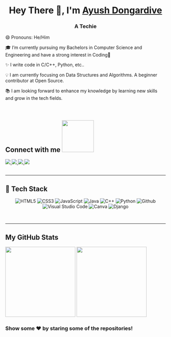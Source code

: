
<h1 align="center">Hey There 👋, I'm <a href="https://www.linkedin.com/in/ayush-dongardive-050766229/"> Ayush Dongardive </a></h1>
<!-- #  Hey There <img src="https://github.com/TheDudeThatCode/TheDudeThatCode/blob/master/Assets/Hi.gif" width="29px"> I'm [ Ayush Dongardive ](www.linkedin.com/in/ayush-dongardive-050766229) !!  -->

<h3 align="center">A Techie </h3>

<!--
[![Github](https://img.shields.io/github/followers/casanova1510?label=Follow&style=social)](https://github.com/casanova1510)

<p align="left"> <img src="https://komarev.com/ghpvc/?username=casanova1510&label=Profile%20views&color=0e75b6&style=flat" alt="casanova1510" /> </p>

<p align="left"> <a href="https://github.com/ryo-ma/github-profile-trophy"><img src="https://github-profile-trophy.vercel.app/?username=casanova1510" alt="casanova1510" /></a> </p>
 -->
 
 😄 Pronouns: He/Him <br/>

🎓 I’m currently pursuing my Bachelors in Computer Science and Engineering and have a strong interest in Coding💙 <br />

✨  I write code in C/C++, Python, etc.. <br/>

<!-- 💬 I would love to talk about internship opportunities starting December 2022. </br> -->

💡 I am currently focusing on Data Structures and Algorithms. A beginner contributor at Open Source. <br/>

<!-- 💞️ I’m looking to collaborate on any open source platform. <br /> -->

📚 I am looking forward to enhance my knowledge by learning new skills and grow in the tech fields.


<br/>
<h2>
    Connect with me <img src='https://raw.githubusercontent.com/ShahriarShafin/ShahriarShafin/main/Assets/handshake.gif' width="100px">
</h2>
<a href="https://www.linkedin.com/in/ayush-dongardive-050766229/">
  <img src="https://img.shields.io/badge/LinkedIn-0077B5?style=for-the-badge&logo=linkedin&logoColor=white" /> 
 </a> 
<a href="mailto:ayushdongardive3409@gmail.com">
  <img src="https://img.shields.io/badge/Gmail-D14836?style=for-the-badge&logo=gmail&logoColor=white"   />
</a>
<a href="https://twitter.com/ayyycord">
  <img src="https://img.shields.io/badge/Twitter-1DA1F2?style=for-the-badge&logo=twitter&logoColor=white"   />
</a>
<a href="https://www.instagram.com/ayushz.t/">
  <img src="https://img.shields.io/badge/Instagram-EC7063?style=for-the-badge&logo=instagram&logoColor=white"   />
</a>
<!-- <a href="https://...medium.com/">
  <img src="https://img.shields.io/badge/Medium-%23000000.svg?style=for-the-badge&logo=Medium&logoColor=white" />
</a> -->
<br> <br>

<hr/>
<h2> 🥞 Tech Stack</h2>
<p align="center">
<img alt="HTML5" src="https://img.shields.io/badge/html5-%23fca9ae.svg?style=for-the-badge&logo=html5&logoColor=140200"/>
<img alt="CSS3" src="https://img.shields.io/badge/css3-%23ffd2ce.svg?style=for-the-badge&logo=css3&logoColor=140200"/>
<img alt="JavaScript" src="https://img.shields.io/badge/javascript-%23e4626b.svg?style=for-the-badge&logo=javascript&logoColor=%23F7DF1E"/>
<!-- <img alt="React" src="https://img.shields.io/badge/nodejs-%23f2ca61.svg?style=for-the-badge&logo=nodejs&logoColor=%2361DAFB"/>
<img alt="TailwindCSS" src="https://img.shields.io/badge/tailwind css-%23fca9ae.svg?style=for-the-badge&logo=tailwind-css&logoColor=140200"/> -->
<img alt="Java" src="https://img.shields.io/badge/java-%23e4626b.svg?style=for-the-badge&logo=java&logoColor=140200"/>
<img alt="C++" src="https://img.shields.io/badge/cpp-%23e4626b.svg?style=for-the-badge&logo=java&logoColor=0000FF"/>
<img alt="Python" src="https://img.shields.io/badge/python-%23fca9ae.svg?style=for-the-badge&logo=python&logoColor=140200"/>
<img alt="Github" src="https://img.shields.io/badge/github-%23e4626b.svg?style=for-the-badge&logo=github&logoColor=140200"/>
<img alt="Visual Studio Code" src="https://img.shields.io/badge/Visual Studio Code-f2ca61.svg?style=for-the-badge&logo=visual-studio-code&logoColor=140200"/>
<!-- <img alt="Figma" src="https://img.shields.io/badge/figma-%23ffd2ce.svg?style=for-the-badge&logo=figma&logoColor=140200" /> -->
<img alt="Canva" src="https://img.shields.io/badge/Canva-f2ca61.svg?style=for-the-badge&logo=canva&logoColor=140200"/>
<img alt="Django" src="https://img.shields.io/badge/Django%23e4626b.svg?style=for-the-badge&logo=django&logoColor=140200" />
<!-- <img alt="Adobe After Effects" src="https://img.shields.io/badge/Adobe after effects-%23fca9ae.svg?style=for-the-badge&logo=Adobe-after-effects&logoColor=140200" /> -->
  </p>
<br>
<hr/>

<!-- ## Stats 📈 
<details>
</details>
<summary> </summary> -->
<h2>My GitHub Stats</h2>
<p align="center">
<div>
<img height="220" src="https://github-readme-stats.vercel.app/api?username=casanova1510&show_icons=true&theme=merko">
<img height="220" src="https://github-readme-stats.vercel.app/api/top-langs/?username=casanova1510&count_private=true&langs_count=4&title_color=#3080ED&icon_color=#3080ED&text_color=black&bg_color=#000000">
</div>
</p>


### Show some ❤️ by staring some of the repositories!

</div>

<!-- ![GitHub metrics](https://metrics.lecoq.io/casanova1510)   -->
